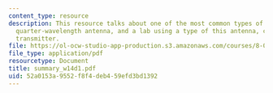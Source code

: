 ```yaml
---
content_type: resource
description: This resource talks about one of the most common types of antennae, the
  quarter-wavelength antenna, and a lab using a type of this antenna, called the spark-gap
  transmitter.
file: https://ol-ocw-studio-app-production.s3.amazonaws.com/courses/8-02-physics-ii-electricity-and-magnetism-spring-2007/52a0153a9552f8f4deb459efd3bd1392_summary_w14d1.pdf
file_type: application/pdf
resourcetype: Document
title: summary_w14d1.pdf
uid: 52a0153a-9552-f8f4-deb4-59efd3bd1392
---
```

